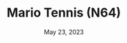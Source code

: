 ---
layout: n64
title: "Mario Tennis (N64)"
categories:
 - approved
 - n64
 - universal
 - safe
tags:
- sports
- mario
series:
- mario
date: May 23, 2023
permalink: /games/mario-tennis-n64/play/details
publisher: Nintendo
gid: mario-tennis-n64
edition: us
---